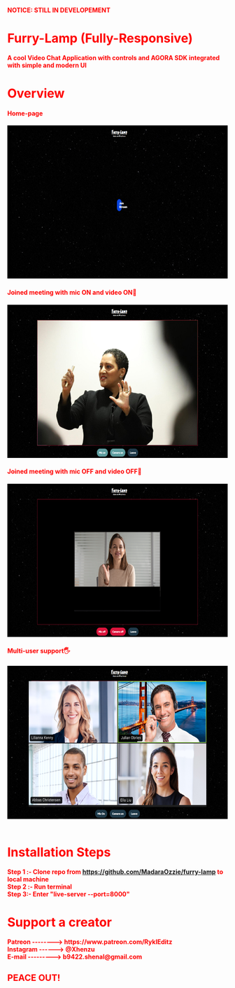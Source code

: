 <B style="color: red;">NOTICE: STILL IN DEVELOPEMENT<B>

# Furry-Lamp (Fully-Responsive)
A cool Video Chat Application with controls and AGORA SDK integrated with simple and modern UI

<h1>Overview</h1>
<h4>Home-page<h4>
<img src="assets\furrylamp home.PNG" height="350rem" width="600rem">
<br>
<h4>Joined meeting with mic ON and video ON💚<h4>
<img src="assets\miconcamon.png" height="350rem" width="600rem">
<h4>Joined meeting with mic OFF and video OFF🧡<h4>
<img src="assets\miconcamon (1).png" height="350rem" width="600rem">
<h4>Multi-user support🖐<h4>
<img src="assets\Untitled design.png" height="350rem" width="600rem">
<br>
<br>

<h1>Installation Steps</h1>

Step 1 :- Clone repo from https://github.com/MadaraOzzie/furry-lamp to local machine <br>
Step 2 :- Run terminal<br>
Step 3:-  Enter <b>"live-server --port=8000"<b><br>

<h1>Support a creator</h1>
Patreon --------> https://www.patreon.com/RyklEditz <br>
Instagram ------> @Xhenzu<br>
E-mail ---------> b9422.shenal@gmail.com

<h1 style="font-size: 20px">PEACE OUT!</h1>
